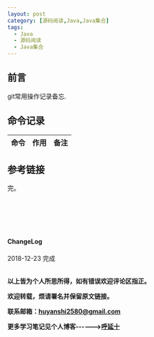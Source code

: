 ```yaml
---
layout: post
category: [源码阅读,Java,Java集合]
tags:
  - Java
  - 源码阅读
  - Java集合
---
```


## 前言

git常用操作记录备忘.


## 命令记录

命令 | 作用 | 备注
--- | --- | ---



## 参考链接


完。




<br>
<br>
<br>
<br>
<h4>ChangeLog</h4>
2018-12-23 完成
<br>
<br>




**以上皆为个人所思所得，如有错误欢迎评论区指正。**

**欢迎转载，烦请署名并保留原文链接。**

**联系邮箱：huyanshi2580@gmail.com**

**更多学习笔记见个人博客------><a href="{{ site.baseurl }}/">呼延十</a>**
